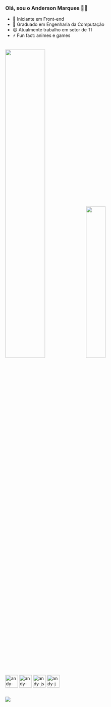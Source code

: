 ### Olá, sou o Anderson Marques 🖖🏻

- 🔭 Iniciante em Front-end
- 🌱 Graduado em Engenharia da Computação
- 😄 Atualmente trabalho em setor de TI
- ⚡ Fun fact: animes e games

##

<img hight=100% width=50% src="https://github-readme-stats.vercel.app/api?username=andymarksss&show_icons=true&theme=transparent&include_all_commits=true&count_private=true&border_radius=5px&hide_border=true&title_color=f2f2f2&text_color=7e7e7e&icon_color=90be9f&rank_icon=github&ring_color=316dbf&" /> 
<img hight=600% width=35% src="https://github-readme-stats.vercel.app/api/top-langs?username=andymarksss&hide_progress=true&show_icons=true&langs_count=24&theme=transparent&text_size=5px&hide_border=true&title_color=f2f2f2&text_color=7e7e7e&icon_color=90be9f" /> 
  


##

<div>
  <img align="center" alt="andy-html" height"30" width="40" src="https://cdn.jsdelivr.net/gh/devicons/devicon/icons/html5/html5-plain.svg">
  <img align="center" alt="andy-css" height"30" width="40" src="https://cdn.jsdelivr.net/gh/devicons/devicon/icons/css3/css3-plain.svg">
  <img align="center" alt="andy-js" height"30" width="40" src="https://cdn.jsdelivr.net/gh/devicons/devicon/icons/javascript/javascript-plain.svg">
  <img align="center" alt="andy-j" height"30" width="40" src="https://cdn.jsdelivr.net/gh/devicons/devicon/icons/java/java-plain.svg">
</div>

##

<div>
  <a href="https://www.linkedin.com/in/anderson-marques-b771681b4/" target="_blank" rel="noopener noreferrer"><img src="https://img.shields.io/badge/-LinkedIn-%230077B5?style=for-the-badge&logo=linkedin&logoColor=white" target="_blank" rel="noopener noreferrer"></a>
</div>

##
